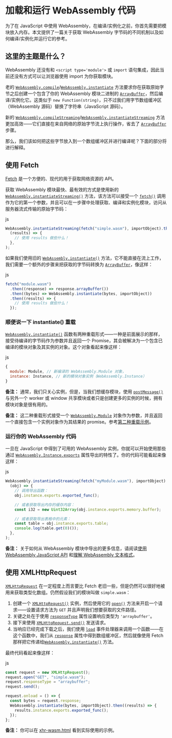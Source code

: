 # 加载和运行 WebAssembly 代码

为了在 JavaScript 中使用 WebAssembly，在编译/实例化之前，你首先需要把模块放入内存。本文提供了一篇关于获取 WebAssembly 字节码的不同机制以及如何编译/实例化并运行它的参考。

## 这里的主题是什么？

WebAssembly 还没有和 `<script type='module'>` 或 `import` 语句集成，因此当前还没有方式可以让浏览器使用 import 为你获取模块。

老的 [`WebAssembly.compile`](/zh-CN/docs/WebAssembly/Reference/JavaScript_interface/compile_static)/[`WebAssembly.instantiate`](/zh-CN/docs/WebAssembly/Reference/JavaScript_interface/instantiate_static) 方法要求你在获取原始字节之后创建一个包含了你的 WebAssembly 模块二进制的 [`ArrayBuffer`](/zh-CN/docs/Web/JavaScript/Reference/Global_Objects/ArrayBuffer)，然后编译/实例化它。这类似于 `new Function(string)`，只不过我们用字节数组缓冲区（WebAssembly 源码）替换了字符串（JavaScript 源码）。

新的 [`WebAssembly.compileStreaming`](/zh-CN/docs/WebAssembly/Reference/JavaScript_interface/compileStreaming_static)/[`WebAssembly.instantiateStreaming`](/zh-CN/docs/WebAssembly/Reference/JavaScript_interface/instantiateStreaming_static) 方法更加高效——它们直接在来自网络的原始字节流上执行操作，省去了 [`ArrayBuffer`](/zh-CN/docs/Web/JavaScript/Reference/Global_Objects/ArrayBuffer) 步骤。

那么，我们该如何把这些字节放入到一个数组缓冲区并进行编译呢？下面的部分将进行解释。

## 使用 Fetch

[Fetch](/zh-CN/docs/Web/API/Fetch_API) 是一个方便的、现代的用于获取网络资源的 API。

获取 WebAssembly 模块最快、最有效的方式是使用新的 [`WebAssembly.instantiateStreaming()`](/zh-CN/docs/WebAssembly/Reference/JavaScript_interface/instantiateStreaming_static) 方法，该方法可以接受一个 [`fetch()`](/zh-CN/docs/Web/API/Window/fetch) 调用作为它的第一个参数，并且可以在一步骤中处理获取、编译和实例化模块，访问从服务器流式传输的原始字节码：

js

```js
WebAssembly.instantiateStreaming(fetch("simple.wasm"), importObject).then(
  (results) => {
    // 使用 results 做些什么！
  },
);
```

如果我们使用旧的 [`WebAssembly.instantiate()`](/zh-CN/docs/WebAssembly/Reference/JavaScript_interface/instantiate_static) 方法，它不能直接在流上工作，我们需要一个额外的步骤来把获取的字节码转换为 [`ArrayBuffer`](/zh-CN/docs/Web/JavaScript/Reference/Global_Objects/ArrayBuffer)，像这样：

js

```js
fetch("module.wasm")
  .then((response) => response.arrayBuffer())
  .then((bytes) => WebAssembly.instantiate(bytes, importObject))
  .then((results) => {
    // 使用 results 做些什么！
  });
```

### 顺便说一下 instantiate() 重载

[`WebAssembly.instantiate()`](/zh-CN/docs/WebAssembly/Reference/JavaScript_interface/instantiate_static) 函数有两种重载形式——一种是前面展示的那样，接受待编译的字节码作为参数并且返回一个 Promise，其会被解决为一个包含已编译的模块对象及其实例的对象。这个对象看起来像这样：

js

```js
{
  module: Module, // 新编译的 WebAssembly.Module 对象，
  instance: Instance, // 新的模块对象实例（WebAssembly.Instance）
}
```

**备注：** 通常，我们只关心实例，但是，当我们想缓存模块，使用 [`postMessage()`](/zh-CN/docs/Web/API/MessagePort/postMessage) 与另外一个 worker 或 window 共享模块或者只是创建更多的实例的时候，拥有模块对象是很有用的。

**备注：** 这二种重载形式接受一个 [`WebAssembly.Module`](/zh-CN/docs/WebAssembly/Reference/JavaScript_interface/Module) 对象作为参数，并且返回一个直接包含一个实例对象作为其结果的 promise。参考[第二种重载示例](/zh-CN/docs/WebAssembly/Reference/JavaScript_interface/instantiate_static#第二种重载示例)。

### 运行你的 WebAssembly 代码

一旦在 JavaScript 中得到了可用的 WebAssembly 实例，你就可以开始使用那些通过 [`WebAssembly.Instance.exports`](/en-US/docs/WebAssembly/Reference/JavaScript_interface/Instance/exports) 属性导出的特性了。你的代码可能看起来像这样：

js

```js
WebAssembly.instantiateStreaming(fetch("myModule.wasm"), importObject).then(
  (obj) => {
    // 调用导出函数：
    obj.instance.exports.exported_func();

    // 或者获取导出内存的缓存内容：
    const i32 = new Uint32Array(obj.instance.exports.memory.buffer);

    // 或者获取导出表格中的元素：
    const table = obj.instance.exports.table;
    console.log(table.get(0)());
  },
);
```

**备注：** 关于如何从 WebAssembly 模块中导出的更多信息，请阅读[使用 WebAssembly JavaScript API](/zh-CN/docs/WebAssembly/Guides/Using_the_JavaScript_API) 和[理解 WebAssembly 文本格式](/zh-CN/docs/WebAssembly/Guides/Understanding_the_text_format)。

## 使用 XMLHttpRequest

[`XMLHttpRequest`](/zh-CN/docs/Web/API/XMLHttpRequest) 在一定程度上而言要比 Fetch 老旧一些，但是仍然可以很好地被用来获取类型化数组。仍然假设我们的模块叫做 `simple.wasm`：

1.  创建一个 [`XMLHttpRequest()`](/zh-CN/docs/Web/API/XMLHttpRequest) 实例，然后使用它的 [`open()`](/zh-CN/docs/Web/API/XMLHttpRequest/open "open()") 方法来开启一个请求——设置请求方法为 `GET` 并且声明我们想要获取的文件路径。
2.  关键之处在于使用 [`responseType`](/zh-CN/docs/Web/API/XMLHttpRequest/responseType "responseType") 属性设置响应类型为 `'arraybuffer'`。
3.  接下来使用 [`XMLHttpRequest.send()`](/zh-CN/docs/Web/API/XMLHttpRequest/send) 发送请求。
4.  当响应已经完成下载之后，我们使用 [`load`](/zh-CN/docs/Web/API/XMLHttpRequest/load_event "load") 事件处理器来调用一个函数——在这个函数中，我们从 [`response`](/zh-CN/docs/Web/API/XMLHttpRequest/response "response") 属性中得到数组缓冲区，然后就像使用 Fetch 那样把它传递给[`WebAssembly.instantiate()`](/zh-CN/docs/WebAssembly/Reference/JavaScript_interface/instantiate_static) 方法。

最终代码看起来像这样：

js

```js
const request = new XMLHttpRequest();
request.open("GET", "simple.wasm");
request.responseType = "arraybuffer";
request.send();

request.onload = () => {
  const bytes = request.response;
  WebAssembly.instantiate(bytes, importObject).then((results) => {
    results.instance.exports.exported_func();
  });
};
```

**备注：** 你可以在 [xhr-wasm.html](https://mdn.github.io/webassembly-examples/js-api-examples/xhr-wasm.html) 看到实际使用的示例。